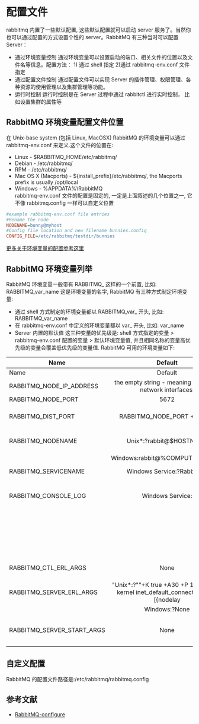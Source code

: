 # 配置文件

rabbitmq 内置了一些默认配置, 这些默认配置就可以启动 server 服务了。当然你也可以通过配置的方式设置个性的 server。RabbitMQ 有三种当时可以配置 Server：
* 通过环境变量控制
通过环境变量可以设置启动的端口、相关文件的位置以及文件名等信息。配置方法： 1) 通过 shell 指定 2)通过 rabbitmq-env.conf 文件指定
* 通过配置文件控制
通过配置文件可以实现 Server 的插件管理、权限管理、各种资源的使用管理以及集群管理等功能。
* 运行时控制
运行时控制是在 Server 过程中通过 rabbitctl 进行实时控制， 比如设置集群的属性等

## RabbitMQ 环境变量配置文件位置
在 Unix-base system (包括 Linux, MacOSX) RabbitMQ 的环境变量可以通过 rabbitmq-env.conf 来定义.这个文件的位置在:
* Linux - $RABBITMQ_HOME/etc/rabbitmq/
* Debian - /etc/rabbitmq/
* RPM - /etc/rabbitmq/
* Mac OS X (Macports) - ${install_prefix}/etc/rabbitmq/, the Macports prefix is usually /opt/local
* Windows - %APPDATA%\RabbitMQ\
rabbitmq-env.conf 文件的配置是固定的, 一定是上面叙述的几个位置之一, 它不像 rabbitmq.config 一样可以自定义位置
```ini
#example rabbitmq-env.conf file entries
#Rename the node
NODENAME=bunny@myhost
#Config file location and new filename bunnies.config
CONFIG_FILE=/etc/rabbitmq/testdir/bunnies
```
[更多关于环境变量的配置参考这里](http://www.rabbitmq.com/man/rabbitmq-env.conf.5.man.html)

## RabbitMQ 环境变量列举
RabbitMQ 环境变量一般带有 RABBITMQ_ 这样的一个前置, 比如: RABBITMQ_var_name 这是环境变量的名字, RabbitMQ 有三种方式制定环境变量:
* 通过 shell 方式制定的环境变量都以 RABBITMQ_var_ 开头, 比如: RABBITMQ_var_name
* 在 rabbitmq-env.conf 中定义的环境变量都以 var_ 开头, 比如: var_name
* Server 内置的默认值
这三种变量的优先级是: shell 方式指定的变量 > rabbitmq-env.conf 配置的变量 > 默认环境变量值, 并且相同名称的变量高优先级的变量会覆盖低优先级的变量值.  RabbitMQ 可用的环境变量如下:

| Name        | Default | Description|
| ------------- |:-------------:| -----:|
|Name | Default | Description|
|RABBITMQ_NODE_IP_ADDRESS | the empty string - meaning bind to all network interfaces. | Change this if you only want to bind to one network interface.|
|RABBITMQ_NODE_PORT | 5672 | |
|RABBITMQ_DIST_PORT | RABBITMQ_NODE_PORT + 20000 | Port to use for clustering. Ignored if your config file setsinet_dist_listen_min?orinet_dist_listen_max|
|RABBITMQ_NODENAME | Unix*:?rabbit@$HOSTNAME | "The node name should be unique per erlang-node-and-machine combination. To run multiple nodes|
| | Windows:rabbit@%COMPUTERNAME% |
|RABBITMQ_SERVICENAME | Windows Service:?RabbitMQ | The name of the installed service. This will appear in?services.msc.|
|RABBITMQ_CONSOLE_LOG | Windows Service: | Set this variable to?new?or?reuse?to redirect console output from the server to a file named%RABBITMQ_SERVICENAME%.debug in the default?RABBITMQ_BASE?directory.|
| |  | "If not set|
| |  | new?A new file will be created each time the service starts.|
| |  | reuse?The file will be overwritten each time the service starts.|
|RABBITMQ_CTL_ERL_ARGS | None | Parameters for the?erl?command used when invoking?rabbitmqctl. This should be overridden for debugging purposes only.|
|RABBITMQ_SERVER_ERL_ARGS | "Unix*:?""+K true +A30 +P 1048576 -kernel inet_default_connect_options [{nodelay | true}]"""|
| | Windows:?None |
|RABBITMQ_SERVER_START_ARGS | None | Extra parameters for the?erl?command used when invoking the RabbitMQ Server. This will not overrideRABBITMQ_SERVER_ERL_ARGS.|



## 自定义配置
RabbitMQ 的配置文件路径是:/etc/rabbitmq/rabbitmq.config　


## 参考文献
* [RabbitMQ-configure](http://www.rabbitmq.com/configure.html)
